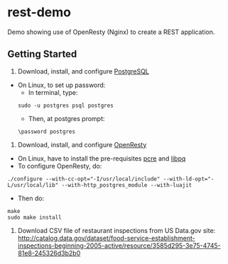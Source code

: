 rest-demo
=========

Demo showing use of OpenResty (Nginx) to create a REST application.

## Getting Started
1. Download, install, and configure [PostgreSQL](http://www.postgresql.org/)
  * On Linux, to set up password:
    * In terminal, type:
    ```
    sudo -u postgres psql postgres
    ```
    * Then, at postgres prompt:
    ```
    \password postgres
    ```
1. Download, install, and configure [OpenResty](http://openresty.org/)
  * On Linux, have to install the pre-requisites [pcre](http://www.pcre.org/) and [libpq](http://www.postgresql.org/docs/current/static/libpq.html)
  * To configure OpenResty, do:
  ```
  ./configure --with-cc-opt="-I/usr/local/include" --with-ld-opt="-L/usr/local/lib" --with-http_postgres_module --with-luajit
  ```
  * Then do:
  ```
  make
  sudo make install
  ```
1. Download CSV file of restaurant inspections from US Data.gov site: http://catalog.data.gov/dataset/food-service-establishment-inspections-beginning-2005-active/resource/3585d295-3e75-4745-81e8-245326d3b2b0

